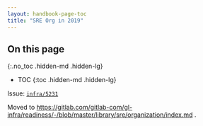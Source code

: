 ```yaml
---
layout: handbook-page-toc
title: "SRE Org in 2019"
---
```


## On this page
{:.no_toc .hidden-md .hidden-lg}

- TOC
{:toc .hidden-md .hidden-lg}

Issue: [`infra/5231`](https://gitlab.com/gitlab-com/gl-infra/infrastructure/issues/6210)

Moved to https://gitlab.com/gitlab-com/gl-infra/readiness/-/blob/master/library/sre/organization/index.md .
